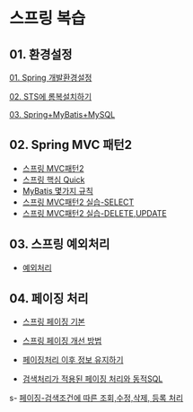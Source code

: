 # 스프링 복습

## 01. 환경설정

[01. Spring 개발환경설정](https://github.com/hy6219/Spring_Review/blob/main/Step01.Environment_Manual/Spring%EA%B0%9C%EB%B0%9C%ED%99%98%EA%B2%BD%EC%84%A4%EC%A0%95.md)

[02. STS에 롬복설치하기](https://github.com/hy6219/Spring_Review/blob/main/Step01.Environment_Manual/STS%EC%97%90%20%EB%A1%AC%EB%B3%B5%EC%84%A4%EC%B9%98%ED%95%98%EA%B8%B0.md)

[03. Spring+MyBatis+MySQL](https://github.com/hy6219/Spring_Review/blob/main/Step01.Environment_Manual/Spring%2BMyBatis%2BMySQL.md)

## 02. Spring MVC 패턴2

- [스프링 MVC패턴2](https://github.com/hy6219/Spring_Review/blob/main/Step02.About%20Spring/SpringMVC/%EC%8A%A4%ED%94%84%EB%A7%81MVC%ED%8C%A8%ED%84%B42.md)
- [스프링 핵심 Quick](https://github.com/hy6219/Spring_Review/blob/main/Step02.About%20Spring/Spring%ED%8A%B9%EC%A7%95.md)
- [MyBatis 몇가지 규칙](https://github.com/hy6219/Spring_Review/blob/main/Step02.About%20Spring/SpringMVC/MyBatis%20%EB%AA%87%EA%B0%80%EC%A7%80%20%EA%B7%9C%EC%B9%99.md)
- [스프링 MVC패턴2 실습-SELECT](https://github.com/hy6219/Spring_Review/blob/main/Step02.About%20Spring/SpringMVC/Spring%20MVC%20%EA%B0%84%EB%8B%A8%ED%95%9C%20%EA%B5%AC%EC%84%B1%20%EC%A7%84%ED%96%89(1).md)
- [스프링 MVC패턴2 실습-DELETE,UPDATE](https://github.com/hy6219/Spring_Review/blob/main/Step02.About%20Spring/SpringMVC/Spring%20MVC%20%EA%B0%84%EB%8B%A8%ED%95%9C%20%EA%B5%AC%EC%84%B1%20%EC%A7%84%ED%96%89(2).md)

## 03. 스프링 예외처리

- [예외처리](https://github.com/hy6219/Spring_Review/blob/main/Step02.About%20Spring/%EC%8A%A4%ED%94%84%EB%A7%81-%EC%98%88%EC%99%B8%EC%B2%98%EB%A6%AC.md)

## 04. 페이징 처리

- [스프링 페이징 기본](https://github.com/hy6219/Spring_Review/blob/main/Step02.About%20Spring/SpringMVC/Pagination/%ED%8E%98%EC%9D%B4%EC%A7%95%EC%B2%98%EB%A6%AC_Basic.md)

- [스프링 페이징 개선 방법](https://github.com/hy6219/Spring_Review/blob/main/Step02.About%20Spring/SpringMVC/Pagination/%ED%8E%98%EC%9D%B4%EC%A7%95%20%EC%B2%98%EB%A6%AC%20%EA%B0%9C%EC%84%A0.md)

- [페이징처리 이후 정보 유지하기](https://github.com/hy6219/Spring_Review/blob/main/Step02.About%20Spring/SpringMVC/Pagination/%ED%8E%98%EC%9D%B4%EC%A7%95%EC%B2%98%EB%A6%AC%20%EC%9D%B4%ED%9B%84%20%EC%A0%95%EB%B3%B4%20%EC%9C%A0%EC%A7%80%ED%95%98%EA%B8%B0%20with%20%EB%AA%A9%EB%A1%9D%EC%9C%BC%EB%A1%9C%20%EB%8F%8C%EC%95%84%EA%B0%80%EA%B8%B0%2C%20update%2C%20delete.md)

- [검색처리가 적용된 페이징 처리와 동적SQL](https://github.com/hy6219/Spring_Review/blob/main/Step02.About%20Spring/SpringMVC/Pagination/%ED%8E%98%EC%9D%B4%EC%A7%95-%EA%B2%80%EC%83%89%EC%B2%98%EB%A6%AC%EC%99%80%20%EB%8F%99%EC%A0%81SQL.md)

s- [페이징-검색조건에 따른 조회,수정,삭제, 등록 처리](https://github.com/hy6219/Spring_Review/blob/main/Step02.About%20Spring/SpringMVC/Pagination/%ED%8E%98%EC%9D%B4%EC%A7%95-%EA%B2%80%EC%83%89%EC%A1%B0%EA%B1%B4%EC%97%90%20%EB%94%B0%EB%A5%B8%20%EC%A1%B0%ED%9A%8C%2C%EC%88%98%EC%A0%95%2C%EC%82%AD%EC%A0%9C%2C%20%EB%93%B1%EB%A1%9D%20%EC%B2%98%EB%A6%AC.md)